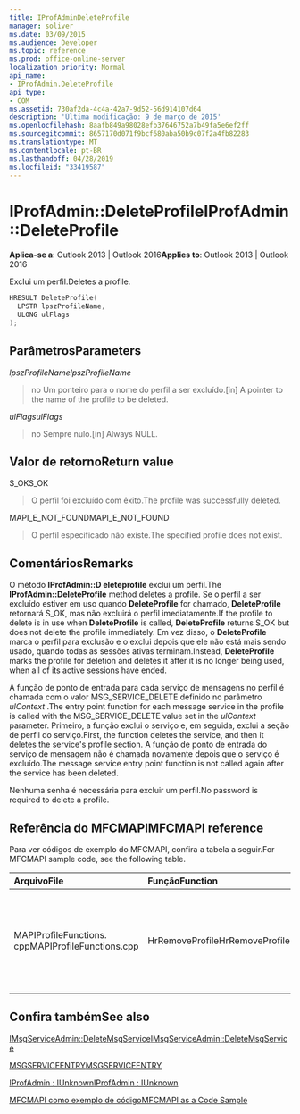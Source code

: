 ```yaml
---
title: IProfAdminDeleteProfile
manager: soliver
ms.date: 03/09/2015
ms.audience: Developer
ms.topic: reference
ms.prod: office-online-server
localization_priority: Normal
api_name:
- IProfAdmin.DeleteProfile
api_type:
- COM
ms.assetid: 730af2da-4c4a-42a7-9d52-56d914107d64
description: 'Última modificação: 9 de março de 2015'
ms.openlocfilehash: 8aafb849a98028efb37646752a7b49fa5e6ef2ff
ms.sourcegitcommit: 8657170d071f9bcf680aba50b9c07f2a4fb82283
ms.translationtype: MT
ms.contentlocale: pt-BR
ms.lasthandoff: 04/28/2019
ms.locfileid: "33419587"
---
```

# <a name="iprofadmindeleteprofile"></a><span data-ttu-id="1ce04-103">IProfAdmin::DeleteProfile</span><span class="sxs-lookup"><span data-stu-id="1ce04-103">IProfAdmin::DeleteProfile</span></span>

  
  
<span data-ttu-id="1ce04-104">**Aplica-se a**: Outlook 2013 | Outlook 2016</span><span class="sxs-lookup"><span data-stu-id="1ce04-104">**Applies to**: Outlook 2013 | Outlook 2016</span></span> 
  
<span data-ttu-id="1ce04-105">Exclui um perfil.</span><span class="sxs-lookup"><span data-stu-id="1ce04-105">Deletes a profile.</span></span>
  
```cpp
HRESULT DeleteProfile(
  LPSTR lpszProfileName,
  ULONG ulFlags
);
```

## <a name="parameters"></a><span data-ttu-id="1ce04-106">Parâmetros</span><span class="sxs-lookup"><span data-stu-id="1ce04-106">Parameters</span></span>

 <span data-ttu-id="1ce04-107">_lpszProfileName_</span><span class="sxs-lookup"><span data-stu-id="1ce04-107">_lpszProfileName_</span></span>
  
> <span data-ttu-id="1ce04-108">no Um ponteiro para o nome do perfil a ser excluído.</span><span class="sxs-lookup"><span data-stu-id="1ce04-108">[in] A pointer to the name of the profile to be deleted.</span></span>
    
 <span data-ttu-id="1ce04-109">_ulFlags_</span><span class="sxs-lookup"><span data-stu-id="1ce04-109">_ulFlags_</span></span>
  
> <span data-ttu-id="1ce04-110">no Sempre nulo.</span><span class="sxs-lookup"><span data-stu-id="1ce04-110">[in] Always NULL.</span></span> 
    
## <a name="return-value"></a><span data-ttu-id="1ce04-111">Valor de retorno</span><span class="sxs-lookup"><span data-stu-id="1ce04-111">Return value</span></span>

<span data-ttu-id="1ce04-112">S_OK</span><span class="sxs-lookup"><span data-stu-id="1ce04-112">S_OK</span></span> 
  
> <span data-ttu-id="1ce04-113">O perfil foi excluído com êxito.</span><span class="sxs-lookup"><span data-stu-id="1ce04-113">The profile was successfully deleted.</span></span>
    
<span data-ttu-id="1ce04-114">MAPI_E_NOT_FOUND</span><span class="sxs-lookup"><span data-stu-id="1ce04-114">MAPI_E_NOT_FOUND</span></span> 
  
> <span data-ttu-id="1ce04-115">O perfil especificado não existe.</span><span class="sxs-lookup"><span data-stu-id="1ce04-115">The specified profile does not exist.</span></span>
    
## <a name="remarks"></a><span data-ttu-id="1ce04-116">Comentários</span><span class="sxs-lookup"><span data-stu-id="1ce04-116">Remarks</span></span>

<span data-ttu-id="1ce04-117">O método **IProfAdmin::D eleteprofile** exclui um perfil.</span><span class="sxs-lookup"><span data-stu-id="1ce04-117">The **IProfAdmin::DeleteProfile** method deletes a profile.</span></span> <span data-ttu-id="1ce04-118">Se o perfil a ser excluído estiver em uso quando **DeleteProfile** for chamado, **DeleteProfile** retornará S_OK, mas não excluirá o perfil imediatamente.</span><span class="sxs-lookup"><span data-stu-id="1ce04-118">If the profile to delete is in use when **DeleteProfile** is called, **DeleteProfile** returns S_OK but does not delete the profile immediately.</span></span> <span data-ttu-id="1ce04-119">Em vez disso, o **DeleteProfile** marca o perfil para exclusão e o exclui depois que ele não está mais sendo usado, quando todas as sessões ativas terminam.</span><span class="sxs-lookup"><span data-stu-id="1ce04-119">Instead, **DeleteProfile** marks the profile for deletion and deletes it after it is no longer being used, when all of its active sessions have ended.</span></span> 
  
<span data-ttu-id="1ce04-120">A função de ponto de entrada para cada serviço de mensagens no perfil é chamada com o valor MSG_SERVICE_DELETE definido no parâmetro _ulContext_ .</span><span class="sxs-lookup"><span data-stu-id="1ce04-120">The entry point function for each message service in the profile is called with the MSG_SERVICE_DELETE value set in the  _ulContext_ parameter.</span></span> <span data-ttu-id="1ce04-121">Primeiro, a função exclui o serviço e, em seguida, exclui a seção de perfil do serviço.</span><span class="sxs-lookup"><span data-stu-id="1ce04-121">First, the function deletes the service, and then it deletes the service's profile section.</span></span> <span data-ttu-id="1ce04-122">A função de ponto de entrada do serviço de mensagem não é chamada novamente depois que o serviço é excluído.</span><span class="sxs-lookup"><span data-stu-id="1ce04-122">The message service entry point function is not called again after the service has been deleted.</span></span> 
  
<span data-ttu-id="1ce04-123">Nenhuma senha é necessária para excluir um perfil.</span><span class="sxs-lookup"><span data-stu-id="1ce04-123">No password is required to delete a profile.</span></span>
  
## <a name="mfcmapi-reference"></a><span data-ttu-id="1ce04-124">Referência do MFCMAPI</span><span class="sxs-lookup"><span data-stu-id="1ce04-124">MFCMAPI reference</span></span>

<span data-ttu-id="1ce04-125">Para ver códigos de exemplo do MFCMAPI, confira a tabela a seguir.</span><span class="sxs-lookup"><span data-stu-id="1ce04-125">For MFCMAPI sample code, see the following table.</span></span>
  
|<span data-ttu-id="1ce04-126">**Arquivo**</span><span class="sxs-lookup"><span data-stu-id="1ce04-126">**File**</span></span>|<span data-ttu-id="1ce04-127">**Função**</span><span class="sxs-lookup"><span data-stu-id="1ce04-127">**Function**</span></span>|<span data-ttu-id="1ce04-128">**Comentário**</span><span class="sxs-lookup"><span data-stu-id="1ce04-128">**Comment**</span></span>|
|:-----|:-----|:-----|
|<span data-ttu-id="1ce04-129">MAPIProfileFunctions. cpp</span><span class="sxs-lookup"><span data-stu-id="1ce04-129">MAPIProfileFunctions.cpp</span></span>  <br/> |<span data-ttu-id="1ce04-130">HrRemoveProfile</span><span class="sxs-lookup"><span data-stu-id="1ce04-130">HrRemoveProfile</span></span>  <br/> |<span data-ttu-id="1ce04-131">MFCMAPI usa o método **IProfAdmin::D eleteprofile** para excluir o perfil selecionado.</span><span class="sxs-lookup"><span data-stu-id="1ce04-131">MFCMAPI uses the **IProfAdmin::DeleteProfile** method to delete the selected profile.</span></span>  <br/> |
   
## <a name="see-also"></a><span data-ttu-id="1ce04-132">Confira também</span><span class="sxs-lookup"><span data-stu-id="1ce04-132">See also</span></span>



[<span data-ttu-id="1ce04-133">IMsgServiceAdmin::DeleteMsgService</span><span class="sxs-lookup"><span data-stu-id="1ce04-133">IMsgServiceAdmin::DeleteMsgService</span></span>](imsgserviceadmin-deletemsgservice.md)
  
[<span data-ttu-id="1ce04-134">MSGSERVICEENTRY</span><span class="sxs-lookup"><span data-stu-id="1ce04-134">MSGSERVICEENTRY</span></span>](msgserviceentry.md)
  
[<span data-ttu-id="1ce04-135">IProfAdmin : IUnknown</span><span class="sxs-lookup"><span data-stu-id="1ce04-135">IProfAdmin : IUnknown</span></span>](iprofadminiunknown.md)


[<span data-ttu-id="1ce04-136">MFCMAPI como exemplo de código</span><span class="sxs-lookup"><span data-stu-id="1ce04-136">MFCMAPI as a Code Sample</span></span>](mfcmapi-as-a-code-sample.md)

